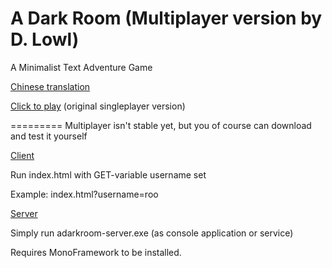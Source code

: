 A Dark Room (Multiplayer version by D. Lowl)
=========

A Minimalist Text Adventure Game

[Chinese translation](https://github.com/Tedko/CHN-Ver-of-ADarkRoom)

[Click to play](http://adarkroom.doublespeakgames.com/) (original singleplayer version)


=========
Multiplayer isn't stable yet, but you of course can download and test it yourself

[Client](https://github.com/dabar347/adarkroom/blob/dev-multiplayer/bin/Client.zip?raw=true) 

Run index.html with GET-variable username set

Example: index.html?username=roo

[Server](https://github.com/dabar347/adarkroom/blob/dev-multiplayer/bin/Server.zip?raw=true) 

Simply run adarkroom-server.exe (as console application or service)

Requires MonoFramework to be installed.
